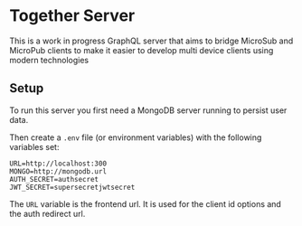 # Together Server

This is a work in progress GraphQL server that aims to bridge MicroSub and MicroPub clients
to make it easier to develop multi device clients using modern technologies

## Setup

To run this server you first need a MongoDB server running to persist user data.

Then create a `.env` file (or environment variables) with the following variables set:

```
URL=http://localhost:300
MONGO=http://mongodb.url
AUTH_SECRET=authsecret
JWT_SECRET=supersecretjwtsecret
```

The `URL` variable is the frontend url. It is used for the client id options and the auth redirect url.